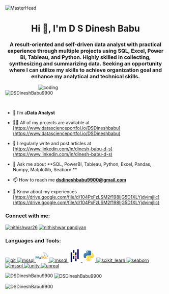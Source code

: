 ![MasterHead](https://user-images.githubusercontent.com/74038190/241765440-80728820-e06b-4f96-9c9e-9df46f0cc0a5.gif)
<h1 align="center">Hi 👋, I'm D S Dinesh Babu</h1>
<h3 align="center">A result-oriented and self-driven data analyst with practical experience through multiple projects using SQL, Excel, Power Bi, Tableau, and Python. Highly skilled in collecting, synthesizing and summarizing data. Seeking an opportunity where I can utilize my skills to achieve organization goal and enhance my analytical and technical skills.</h3>
<img align="right" alt="coding" width="400" src="https://user-images.githubusercontent.com/84115928/142569072-22fdc7ac-5815-4e96-b84d-f918a85d47ec.gif">

<p align="left"> <img src="https://komarev.com/ghpvc/?username=DSDineshBabu9900&label=Profile%20views&color=0e75b6&style=flat" alt="DSDineshBabu9900" /> </p>

<p align="left"> <a href="https://twitter.com/" target="blank"><img src="https://img.shields.io/twitter/follow/?logo=twitter&style=for-the-badge" alt="" /></a> </p>

- 🌱 I’m a**Data Analyst**

- 👨‍💻 All of my projects are available at [https://www.datascienceportfol.io/DSDineshbabu](https://www.datascienceportfol.io/DSDineshbabu)

- 📝 I regularly write and post articles at [https://www.linkedin.com/in/dinesh-babu-d-s](https://www.linkedin.com/in/dinesh-babu-d-s)

- 💬 Ask me about **SQL, PowerBI, Tableau, Python, Excel, Pandas, Numpy, Matplotlib, Seaborn **

- 📫 How to reach me **dsdineshbabu9900@gmail.com**

- 📄 Know about my experiences [https://drive.google.com/file/d/104PxFzLSM2f198IjG5D1XLYjdvimjlic](https://drive.google.com/file/d/104PxFzLSM2f198IjG5D1XLYjdvimjlic)

<h3 align="left">Connect with me:</h3>
<p align="left">
<a href="https://linkedin.com/in/dinesh-babu-d-s" target="blank"><img align="center" src="https://raw.githubusercontent.com/rahuldkjain/github-profile-readme-generator/master/src/images/icons/Social/linked-in-alt.svg" alt="nithishwar26" height="30" width="40" /></a>
<a href="https://www.instagram.com/me_dinesh_king/" target="blank"><img align="center" src="https://raw.githubusercontent.com/rahuldkjain/github-profile-readme-generator/master/src/images/icons/Social/instagram.svg" alt="nithishwar pandiyan" height="30" width="40" /></a>
</p>

<h3 align="left">Languages and Tools:</h3>
<p align="left"> <a href="https://git-scm.com/" target="_blank" rel="noreferrer"> <img src="https://www.vectorlogo.zone/logos/git-scm/git-scm-icon.svg" alt="git" width="40" height="40"/> </a> <a href="https://www.microsoft.com/en-us/sql-server" target="_blank" rel="noreferrer"> <img src="https://www.svgrepo.com/show/303229/microsoft-sql-server-logo.svg" alt="mssql" width="40" height="40"/> </a> <a href="https://www.mysql.com/" target="_blank" rel="noreferrer"> <img src="https://raw.githubusercontent.com/devicons/devicon/master/icons/mysql/mysql-original-wordmark.svg" alt="mysql" width="40" height="40"/> </a> <a href="https://www.microsoft.com/en-us/power-platform/products/power-bi/" target="_blank" rel="noreferrer"> <img src="https://seeklogo.com/images/P/power-bi-microsoft-logo-E4FC8DE4A9-seeklogo.com.png" alt="mssql" width="40" height="40"/> </a> <a href="https://pandas.pydata.org/" target="_blank" rel="noreferrer"> <img src="https://raw.githubusercontent.com/devicons/devicon/2ae2a900d2f041da66e950e4d48052658d850630/icons/pandas/pandas-original.svg" alt="pandas" width="40" height="40"/> </a> <a href="https://www.python.org" target="_blank" rel="noreferrer"> <img src="https://raw.githubusercontent.com/devicons/devicon/master/icons/python/python-original.svg" alt="python" width="40" height="40"/> </a> <a href="https://scikit-learn.org/" target="_blank" rel="noreferrer"> <img src="https://upload.wikimedia.org/wikipedia/commons/0/05/Scikit_learn_logo_small.svg" alt="scikit_learn" width="40" height="40"/> </a> <a href="https://seaborn.pydata.org/" target="_blank" rel="noreferrer"> <img src="https://seaborn.pydata.org/_images/logo-mark-lightbg.svg" alt="seaborn" width="40" height="40"/> </a> <a href="https://www.microsoft.com/en-in/microsoft-365/excel" target="_blank" rel="noreferrer"> <img src="https://www.svgrepo.com/show/303193/microsoft-excel-2013-logo.svg" alt="mssql" width="40" height="40"/> </a> <a href="https://unity.com/" target="_blank" rel="noreferrer"> <img src="https://www.vectorlogo.zone/logos/unity3d/unity3d-icon.svg" alt="unity" width="40" height="40"/> </a> <a href="https://unrealengine.com/" target="_blank" rel="noreferrer"> <img src="https://raw.githubusercontent.com/kenangundogan/fontisto/036b7eca71aab1bef8e6a0518f7329f13ed62f6b/icons/svg/brand/unreal-engine.svg" alt="unreal" width="40" height="40"/> </a>  </p>

<p><img align="left" src="https://github-readme-stats.vercel.app/api/top-langs?username=DSDineshBabu9900&show_icons=true&locale=en&layout=compact" alt="DSDineshBabu9900" /></p>

<p>&nbsp;<img align="center" src="https://github-readme-stats.vercel.app/api?username=DSDineshBabu9900&show_icons=true&locale=en" alt="DSDineshBabu9900" /></p>

<p><img align="center" src="https://github-readme-streak-stats.herokuapp.com/?user=DSDineshBabu9900&" alt="DSDineshBabu9900" /></p>

